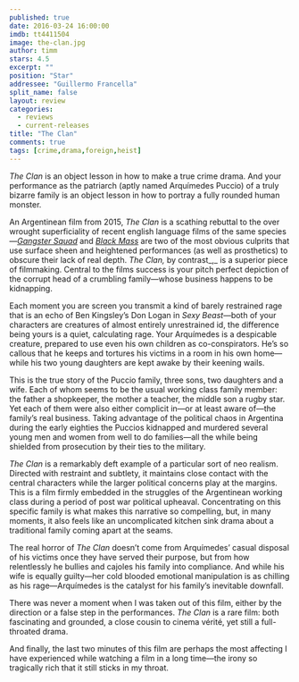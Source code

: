 ```yaml
---
published: true
date: 2016-03-24 16:00:00
imdb: tt4411504
image: the-clan.jpg
author: timm
stars: 4.5
excerpt: ""
position: "Star"
addressee: "Guillermo Francella"
split_name: false
layout: review
categories: 
  - reviews
  - current-releases
title: "The Clan"
comments: true
tags: [crime,drama,foreign,heist]
---
```

_The Clan_ is an object lesson in how to make a true crime drama. And your performance as the patriarch (aptly named Arquímedes Puccio) of a truly bizarre family is an object lesson in how to portray a fully rounded human monster.

An Argentinean film from 2015, _The Clan_ is a scathing rebuttal to the over wrought superficiality of recent english language films of the same species—[_Gangster Squad_]() and [_Black Mass_]() are two of the most obvious culprits that use surface sheen and heightened performances (as well as prosthetics) to obscure their lack of real depth. _The Clan,_ by contrast_,_ is a superior piece of filmmaking. Central to the films success is your pitch perfect depiction of the corrupt head of a crumbling family—whose business happens to be kidnapping. 

Each moment you are screen you transmit a kind of barely restrained rage that is an echo of Ben Kingsley’s Don Logan in _Sexy Beast_—both of your characters are creatures of almost entirely unrestrained id, the difference being yours is a quiet, calculating rage. Your Arquímedes is a despicable creature, prepared to use even his own children as co-conspirators. He’s so callous that he keeps and tortures his victims in a room in his own home—while his two young daughters are kept awake by their keening wails.

This is the true story of the Puccio family, three sons, two daughters and a wife. Each of whom seems to be the usual working class family member: the father a shopkeeper, the mother a teacher, the middle son a rugby star. Yet each of them were also either complicit in—or at least aware of—the family’s real business. Taking advantage of the political chaos in Argentina during the early eighties the Puccios kidnapped and murdered several young men and women from well to do families—all the while being shielded from prosecution by their ties to the military.

_The Clan_ is a remarkably deft example of a particular sort of neo realism. Directed with restraint and subtlety, it maintains close contact with the central characters while the larger political concerns play at the margins. This is a film firmly embedded in the struggles of the Argentinean working class during a period of post war political upheaval. Concentrating on this specific family is what makes this narrative so compelling, but, in many moments, it also feels like an uncomplicated kitchen sink drama about a traditional family coming apart at the seams.

The real horror of _The Clan_ doesn’t come from Arquímedes’ casual disposal of his victims once they have served their purpose, but from how relentlessly he bullies and cajoles his family into compliance. And while his wife is equally guilty—her cold blooded emotional manipulation is as chilling as his rage—Arquímedes is the catalyst for his family’s inevitable downfall.

There was never a moment when I was taken out of this film, either by the direction or a false step in the performances. _The Clan_ is a rare film: both fascinating and grounded, a close cousin to cinema vérité, yet still a full-throated drama. 

And finally, the last two minutes of this film are perhaps the most affecting I have experienced while watching a film in a long time—the irony so tragically rich that it still sticks in my throat.